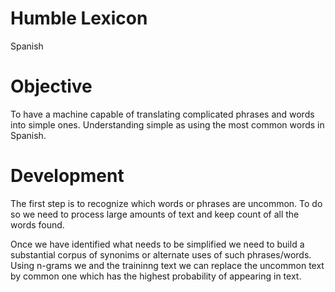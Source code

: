 # Humble Lexicon
Spanish

Objective
=========

To have a machine capable of translating complicated phrases and words into simple ones. Understanding simple
as using the most common words in Spanish.

Development
===========

The first step is to recognize which words or phrases are uncommon. To do so we need to process large
amounts of text and keep count of all the words found. 

Once we have identified what needs to be simplified we need to build a substantial corpus of synonims or alternate uses 
of such phrases/words. 
Using n-grams we and the traininng text we can replace the uncommon text by common one which has the highest 
probability of appearing in text.


